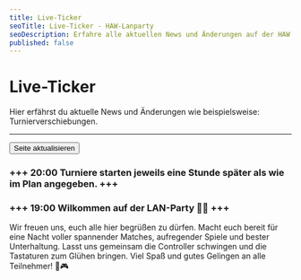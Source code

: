 ```yaml
---
title: Live-Ticker
seoTitle: Live-Ticker - HAW-Lanparty
seoDescription: Erfahre alle aktuellen News und Änderungen auf der HAW LAN-Party.
published: false
---
```


# Live-Ticker
Hier erfährst du aktuelle News und Änderungen wie beispielsweise: Turnierverschiebungen.

---

<button onClick="window.location.reload(true);">Seite aktualisieren</button>

### +++ 20:00 Turniere starten jeweils eine Stunde später als wie im Plan angegeben. +++

### +++ 19:00 Wilkommen auf der LAN-Party 🥳🎉 +++
Wir freuen uns, euch alle hier begrüßen zu dürfen. Macht euch bereit für eine Nacht voller spannender Matches, aufregender Spiele und bester Unterhaltung. Lasst uns gemeinsam die Controller schwingen und die Tastaturen zum Glühen bringen. Viel Spaß und gutes Gelingen an alle Teilnehmer! 🚀🎮